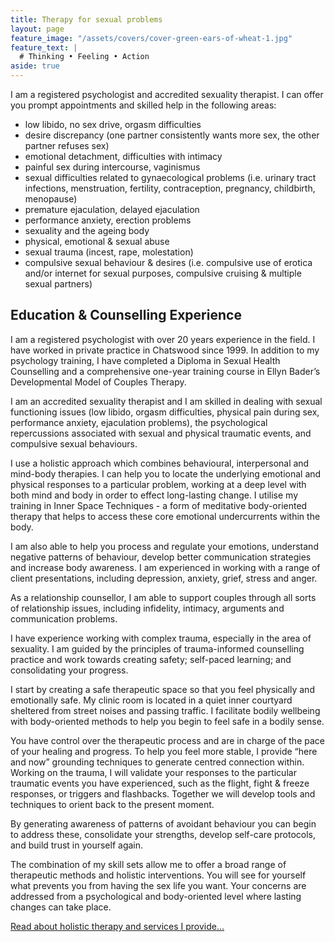 ```yaml
---
title: Therapy for sexual problems
layout: page
feature_image: "/assets/covers/cover-green-ears-of-wheat-1.jpg"
feature_text: |
  # Thinking • Feeling • Action
aside: true
---
```


I am a registered psychologist and accredited sexuality therapist. I can offer you prompt appointments and skilled help in the following areas:

* low libido, no sex drive, orgasm difficulties
* desire discrepancy (one partner consistently wants more sex, the other partner refuses sex)
* emotional detachment, difficulties with intimacy
* painful sex during intercourse, vaginismus
* sexual difficulties related to gynaecological problems (i.e. urinary tract infections, menstruation, fertility, contraception, pregnancy, childbirth,  menopause)
* premature ejaculation, delayed ejaculation
* performance anxiety, erection problems
* sexuality and the ageing body
* physical, emotional & sexual abuse
* sexual trauma (incest, rape, molestation)
* compulsive sexual behaviour & desires (i.e. compulsive use of erotica and/or  internet for sexual purposes, compulsive cruising & multiple sexual partners)

## Education & Counselling Experience

I am a registered psychologist with over 20 years experience in the field. I have worked in private practice in Chatswood since 1999. In addition to my psychology training, I have completed a Diploma in Sexual Health Counselling and a comprehensive one-year training course in Ellyn Bader’s Developmental Model of Couples Therapy.

I am an accredited sexuality therapist and I am skilled in dealing with sexual functioning issues (low libido, orgasm difficulties, physical pain during sex, performance anxiety, ejaculation problems), the psychological repercussions associated with sexual and physical traumatic events, and compulsive sexual behaviours.

I use a holistic approach which combines behavioural, interpersonal and mind-body therapies. I can help you to locate the underlying emotional and physical responses to a particular problem, working at a deep level with both mind and body in order to effect long-lasting change. I utilise my training in Inner Space Techniques - a form of meditative body-oriented therapy that helps to access these core emotional undercurrents within the body.

I am also able to help you process and regulate your emotions, understand negative patterns of behaviour, develop better communication strategies and increase body awareness. I am experienced in working with a range of client presentations, including depression, anxiety, grief, stress and anger.

As a relationship counsellor, I am able to support couples through all sorts of relationship issues, including infidelity, intimacy, arguments and communication problems.

I have experience working with complex trauma, especially in the area of sexuality. I am guided by the principles of trauma-informed counselling practice and work towards creating safety; self-paced learning; and consolidating your progress.

I start by creating a safe therapeutic space so that you feel physically and emotionally safe. My clinic room is located in a quiet inner courtyard sheltered from street noises and passing traffic. I facilitate bodily wellbeing with body-oriented methods to help you begin to feel safe in a bodily sense.

You have control over the therapeutic process and are in charge of the pace of your healing and progress. To help you feel more stable, I provide “here and now” grounding techniques to generate centred connection within. Working on the trauma, I will validate your responses to the particular traumatic events you have experienced, such as the flight, fight & freeze responses, or triggers and flashbacks. Together we will develop tools and techniques to orient back to the present moment.

By generating awareness of patterns of avoidant behaviour you can begin to address these, consolidate your strengths, develop self-care protocols, and build trust in yourself again.

The combination of my skill sets allow me to offer a broad range of therapeutic methods and holistic interventions. You will see for yourself what prevents you from having the sex life you want. Your concerns are addressed from a psychological and body-oriented level where lasting changes can take place.

[Read about holistic therapy and services I provide…](/services)